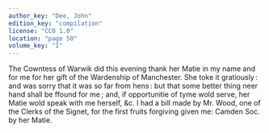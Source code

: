 ```yaml
---
author_key: "Dee, John"
edition_key: "compilation"
license: "CC0 1.0"
location: "page 50"
volume_key: "I"
---
```

The Cowntess of Warwik did this evening thank her Matie in my name and for me
for her gift of the Wardenship of Manchester. She toke it gratiously : and was
sorry that it was so far from hens : but that some better thing neer hand shall
be ffound for me ; and, if opportunitie of tyme wold serve, her Matie wold
speak with me herself, &c. I had a bill made by Mr. Wood, one of the Clerks of
the Signet, for the first fruits forgiving given me: Camden Soc. by her Matie.
